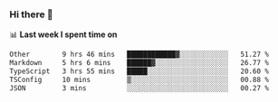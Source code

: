 ### Hi there 👋

<!--
**DBvc/DBvc** is a ✨ _special_ ✨ repository because its `README.md` (this file) appears on your GitHub profile.

Here are some ideas to get you started:

- 🔭 I’m currently working on ...
- 🌱 I’m currently learning ...
- 👯 I’m looking to collaborate on ...
- 🤔 I’m looking for help with ...
- 💬 Ask me about ...
- 📫 How to reach me: ...
- 😄 Pronouns: ...
- ⚡ Fun fact: ...
-->

📊 **Last week I spent time on**
<!--START_SECTION:waka-->

```txt
Other        9 hrs 46 mins   ████████████▓░░░░░░░░░░░░   51.27 %
Markdown     5 hrs 6 mins    ██████▓░░░░░░░░░░░░░░░░░░   26.77 %
TypeScript   3 hrs 55 mins   █████░░░░░░░░░░░░░░░░░░░░   20.60 %
TSConfig     10 mins         ▒░░░░░░░░░░░░░░░░░░░░░░░░   00.88 %
JSON         3 mins          ░░░░░░░░░░░░░░░░░░░░░░░░░   00.27 %
```

<!--END_SECTION:waka-->
